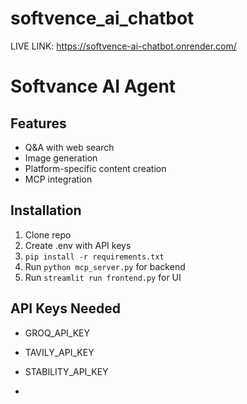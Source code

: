 # softvence_ai_chatbot
LIVE LINK: https://softvence-ai-chatbot.onrender.com/
# Softvance AI Agent

## Features
- Q&A with web search
- Image generation
- Platform-specific content creation
- MCP integration

## Installation
1. Clone repo
2. Create .env with API keys
3. `pip install -r requirements.txt`
4. Run `python mcp_server.py` for backend
5. Run `streamlit run frontend.py` for UI

## API Keys Needed
- GROQ_API_KEY
- TAVILY_API_KEY
- STABILITY_API_KEY

- 
